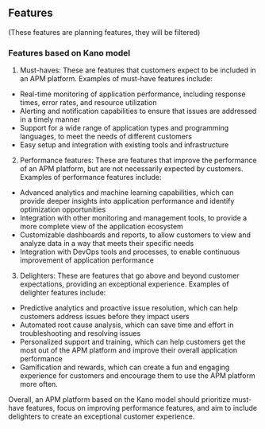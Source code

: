 ## Features

(These features are planning features, they will be filtered)

### Features based on Kano model

1. Must-haves: These are features that customers expect to be included in an APM platform. Examples of must-have features include:
- Real-time monitoring of application performance, including response times, error rates, and resource utilization
- Alerting and notification capabilities to ensure that issues are addressed in a timely manner
- Support for a wide range of application types and programming languages, to meet the needs of different customers
- Easy setup and integration with existing tools and infrastructure

2. Performance features: These are features that improve the performance of an APM platform, but are not necessarily expected by customers. Examples of performance features include:
- Advanced analytics and machine learning capabilities, which can provide deeper insights into application performance and identify optimization opportunities
- Integration with other monitoring and management tools, to provide a more complete view of the application ecosystem
- Customizable dashboards and reports, to allow customers to view and analyze data in a way that meets their specific needs
- Integration with DevOps tools and processes, to enable continuous improvement of application performance

3. Delighters: These are features that go above and beyond customer expectations, providing an exceptional experience. Examples of delighter features include:
- Predictive analytics and proactive issue resolution, which can help customers address issues before they impact users
- Automated root cause analysis, which can save time and effort in troubleshooting and resolving issues
- Personalized support and training, which can help customers get the most out of the APM platform and improve their overall application performance
- Gamification and rewards, which can create a fun and engaging experience for customers and encourage them to use the APM platform more often.

Overall, an APM platform based on the Kano model should prioritize must-have features, focus on improving performance features, and aim to include delighters to create an exceptional customer experience.
